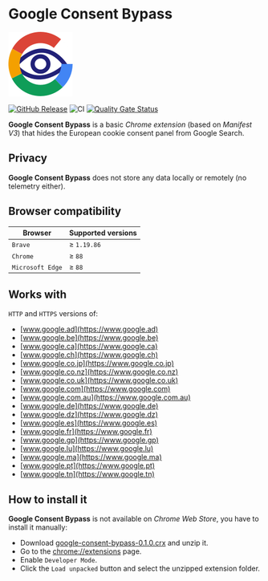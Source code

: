# Google Consent Bypass
![Google Consent Bypass logo](src/images/icon128.png)

[![GitHub Release](https://img.shields.io/github/release/magnasilvar/google-consent-bypass.svg)](https://github.com/magnasilvar/google-consent-bypass/releases)
![CI](https://github.com/magnasilvar/google-consent-bypass/workflows/CI/badge.svg)
[![Quality Gate Status](https://sonarcloud.io/api/project_badges/measure?project=magnasilvar_google-consent-bypass&metric=alert_status)](https://sonarcloud.io/dashboard?id=magnasilvar_google-consent-bypass)

**Google Consent Bypass** is a basic *Chrome extension* (based on *Manifest V3*) that hides the European cookie consent panel from Google Search.

## Privacy
**Google Consent Bypass** does not store any data locally or remotely (no telemetry either).

## Browser compatibility
| Browser | Supported versions |
| ------- | ------------------ |
| `Brave` | ≥ `1.19.86` |
| `Chrome` | ≥ `88` |
| `Microsoft Edge` | ≥ `88` |

## Works with
`HTTP` and `HTTPS` versions of:
* [www.google.ad](https://www.google.ad)
* [www.google.be](https://www.google.be)
* [www.google.ca](https://www.google.ca)
* [www.google.ch](https://www.google.ch)
* [www.google.co.jp](https://www.google.co.jp)
* [www.google.co.nz](https://www.google.co.nz)
* [www.google.co.uk](https://www.google.co.uk)
* [www.google.com](https://www.google.com)
* [www.google.com.au](https://www.google.com.au)
* [www.google.de](https://www.google.de)
* [www.google.dz](https://www.google.dz)
* [www.google.es](https://www.google.es)
* [www.google.fr](https://www.google.fr)
* [www.google.gp](https://www.google.gp)
* [www.google.lu](https://www.google.lu)
* [www.google.ma](https://www.google.ma)
* [www.google.pt](https://www.google.pt)
* [www.google.tn](https://www.google.tn)

## How to install it
**Google Consent Bypass** is not available on *Chrome Web Store*, you have to install it manually:
* Download [google-consent-bypass-0.1.0.crx](https://github.com/magnasilvar/google-consent-bypass/releases/download/0.1.0/google-consent-bypass-0.1.0.crx) and unzip it.
* Go to the [chrome://extensions](chrome://extensions) page.
* Enable `Developer Mode`.
* Click the `Load unpacked` button and select the unzipped extension folder.
